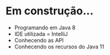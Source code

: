 # Em construção...
- Programando em Java 8
- IDE utilizada = IntelliJ
- Conhecendo as API
- Conhecendo os recursos do Java 11

